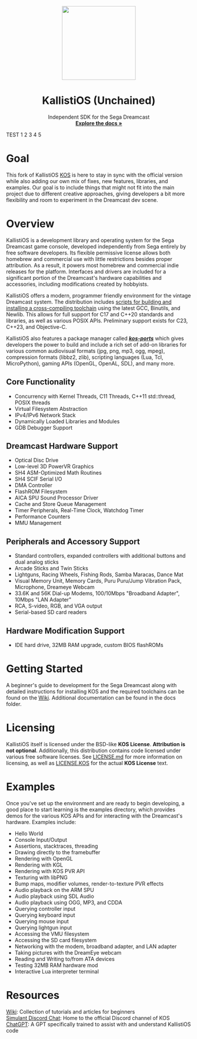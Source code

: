 
<div align="center">
  <img src="https://raw.githubusercontent.com/KallistiOSUnchained/KallistiOS/6bd3dd29f61439e59d799085e4b4089b80123bb8/doc/kos_logo.svg" width="200" height="200">
</div>
<div align="center">
  <h1 align="center"><strong>KallistiOS (Unchained)</strong></h1>
  <p align="center">
    Independent SDK for the Sega Dreamcast
    <br />
    <a href="https://kallistiosunchained.github.io/KallistiOS/"><strong>Explore the docs »</strong></a>
  </p>
</div>

TEST 1 2 3 4 5

# Goal

This fork of KallistiOS [KOS](https://github.com/KallistiOS/KallistiOS) is here to stay in sync with the official version while also adding our own mix of fixes, new features, libraries, and examples. Our goal is to include things that might not fit into the main project due to different creative approaches, giving developers a bit more flexibility and room to experiment in the Dreamcast dev scene.

# Overview

KallistiOS is a development library and operating system for the Sega Dreamcast game console, developed independently from Sega entirely by free software developers. Its flexible permissive license allows both homebrew and commercial use with little restrictions besides proper attribution. As a result, it powers most homebrew and commercial indie releases for the platform. Interfaces and drivers are included for a significant portion of the Dreamcast's hardware capabilities and accessories, including modifications created by hobbyists. 

KallistiOS offers a modern, programmer friendly environment for the vintage Dreamcast system. The distribution includes [scripts for building and installing a cross-compiling toolchain](https://github.com/KallistiOSUnchained/KallistiOS/blob/master/utils/dc-chain/README.md) using the latest GCC, Binutils, and Newlib. This allows for full support for C17 and C++20 standards and libraries, as well as various POSIX APIs. Preliminary support exists for C23, C++23, and Objective-C.

KallistiOS also features a package manager called [**_kos-ports_**](https://github.com/KallistiOSUnchained/kos-ports) which gives developers the power to build and include a rich set of add-on libraries for various common audiovisual formats (jpg, png, mp3, ogg, mpeg), compression formats (libbz2, zlib), scripting languages (Lua, Tcl, MicroPython), gaming APIs (OpenGL, OpenAL, SDL), and many more.

## Core Functionality
- Concurrency with Kernel Threads, C11 Threads, C++11 std::thread, POSIX threads
- Virtual Filesystem Abstraction
- IPv4/IPv6 Network Stack
- Dynamically Loaded Libraries and Modules
- GDB Debugger Support

## Dreamcast Hardware Support
- Optical Disc Drive
- Low-level 3D PowerVR Graphics 
- SH4 ASM-Optimized Math Routines
- SH4 SCIF Serial I/O
- DMA Controller 
- FlashROM Filesystem
- AICA SPU Sound Processor Driver
- Cache and Store Queue Management
- Timer Peripherals, Real-Time Clock, Watchdog Timer
- Performance Counters
- MMU Management

## Peripherals and Accessory Support
- Standard controllers, expanded controllers with additional buttons and dual analog sticks 
- Arcade Sticks and Twin Sticks
- Lightguns, Racing Wheels, Fishing Rods, Samba Maracas, Dance Mat
- Visual Memory Unit, Memory Cards, Puru Puru/Jump Vibration Pack, Microphone, Dreameye Webcam
- 33.6K and 56K Dial-up Modems, 100/10Mbps "Broadband Adapter", 10Mbps "LAN Adapter"
- RCA, S-video, RGB, and VGA output
- Serial-based SD card readers

## Hardware Modification Support
- IDE hard drive, 32MB RAM upgrade, custom BIOS flashROMs

# Getting Started 
A beginner's guide to development for the Sega Dreamcast along with detailed instructions for installing KOS and the required toolchains can be found on the [Wiki](https://github.com/KallistiOSUnchained/KallistiOS/wiki/Installation-Guide). Additional documentation can be found in the docs folder. 

# Licensing
KallistiOS itself is licensed under the BSD-like **KOS License**. **Attribution is not optional**. Additionally, this distribution contains code licensed under various free software licenses.
See [LICENSE.md](https://github.com/KallistiOSUnchained/KallistiOS/blob/master/doc/license/LICENSE.KOS) for more information on licensing, as well as [LICENSE.KOS](https://github.com/KallistiOSUnchained/KallistiOS/blob/master/doc/license/LICENSE.KOS) for the actual **KOS License** text.

# Examples 
Once you've set up the environment and are ready to begin developing, a good place to start learning is the examples directory, which provides demos for the various KOS APIs and for interacting with the Dreamcast's hardware. Examples include:
- Hello World
- Console Input/Output
- Assertions, stacktraces, threading
- Drawing directly to the framebuffer
- Rendering with OpenGL
- Rendering with KGL
- Rendering with KOS PVR API
- Texturing with libPNG
- Bump maps, modifier volumes, render-to-texture PVR effects
- Audio playback on the ARM SPU
- Audio playback using SDL Audio
- Audio playback using OGG, MP3, and CDDA
- Querying controller input
- Querying keyboard input
- Querying mouse input
- Querying lightgun input
- Accessing the VMU filesystem
- Accessing the SD card filesystem
- Networking with the modem, broadband adapter, and LAN adapter
- Taking pictures with the DreamEye webcam
- Reading and Writing to/from ATA devices
- Testing 32MB RAM hardware mod
- Interactive Lua interpreter terminal

# Resources
[Wiki](https://github.com/KallistiOSUnchained/KallistiOS/wiki): Collection of tutorials and articles for beginners  
[Simulant Discord Chat](https://discord.gg/bpDZHT78PA): Home to the official Discord channel of KOS  
[ChatGPT](https://chatgpt.com/g/g-b64xrLn8h-kallistios-dev-guru): A GPT specifically trained to assist with and understand KallistiOS code

